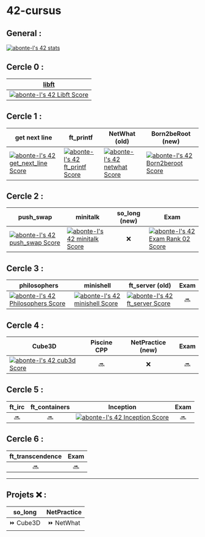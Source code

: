 # 42-cursus

## General :

[![abonte-l's 42 stats](https://badge42.vercel.app/api/v2/cl4ihoc5o006109joivmaaf1o/stats?cursusId=21&coalitionId=46)](https://github.com/JaeSeoKim/badge42)


## Cercle 0 :
  
| [libft](https://github.com/abonte-l/42-cercle_interieur/tree/42-libft) |
|-------|
| [![abonte-l's 42 Libft Score](https://badge42.vercel.app/api/v2/cl4ihoc5o006109joivmaaf1o/project/1619145)](https://github.com/JaeSeoKim/badge42) |

  
## Cercle 1 : 

| get next line | ft_printf |  NetWhat (old)  | Born2beRoot (new) |
|---------------|-----------|-----------------|-------------------|
| [![abonte-l's 42 get_next_line Score](https://badge42.vercel.app/api/v2/cl4ihoc5o006109joivmaaf1o/project/1772622)](https://github.com/JaeSeoKim/badge42) | [![abonte-l's 42 ft_printf Score](https://badge42.vercel.app/api/v2/cl4ihoc5o006109joivmaaf1o/project/1803419)](https://github.com/JaeSeoKim/badge42) | [![abonte-l's 42 netwhat Score](https://badge42.vercel.app/api/v2/cl4ihoc5o006109joivmaaf1o/project/1638406)](https://github.com/JaeSeoKim/badge42) | [![abonte-l's 42 Born2beroot Score](https://badge42.vercel.app/api/v2/cl4ihoc5o006109joivmaaf1o/project/2386556)](https://github.com/JaeSeoKim/badge42) |
  
## Cercle 2 : 

| push_swap | minitalk |  so_long (new) | Exam |
|-----------|----------|:--------------:|------|
| [![abonte-l's 42 push_swap Score](https://badge42.vercel.app/api/v2/cl4ihoc5o006109joivmaaf1o/project/2428221)](https://github.com/JaeSeoKim/badge42) | [![abonte-l's 42 minitalk Score](https://badge42.vercel.app/api/v2/cl4ihoc5o006109joivmaaf1o/project/2448585)](https://github.com/JaeSeoKim/badge42) |     ❌    | [![abonte-l's 42 Exam Rank 02 Score](https://badge42.vercel.app/api/v2/cl4ihoc5o006109joivmaaf1o/project/2451783)](https://github.com/JaeSeoKim/badge42) |
  
## Cercle 3 :

| philosophers | minishell | ft_server (old) |  Exam  |
|--------------|-----------|-----------------|:------:|
|[![abonte-l's 42 Philosophers Score](https://badge42.vercel.app/api/v2/cl4ihoc5o006109joivmaaf1o/project/2462267)](https://github.com/JaeSeoKim/badge42) | [![abonte-l's 42 minishell Score](https://badge42.vercel.app/api/v2/cl4ihoc5o006109joivmaaf1o/project/2525418)](https://github.com/JaeSeoKim/badge42) | [![abonte-l's 42 ft_server Score](https://badge42.vercel.app/api/v2/cl4ihoc5o006109joivmaaf1o/project/2060769)](https://github.com/JaeSeoKim/badge42) | 🔜 |
  
## Cercle 4 : 

| Cube3D | Piscine CPP |  NetPractice (new)  | Exam |
|--------|:-----------:|:-------------------:|:------:|
| [![abonte-l's 42 cub3d Score](https://badge42.vercel.app/api/v2/cl4ihoc5o006109joivmaaf1o/project/2061202)](https://github.com/JaeSeoKim/badge42) | 🔜 |           ❌          | 🔜 |
  
## Cercle 5 : 

| ft_irc | ft_containers |  Inception  | Exam |
|:------:|:-------------:|-------------|:----:|
|  🔜 | 🔜 |[![abonte-l's 42 Inception Score](https://badge42.vercel.app/api/v2/cl4ihoc5o006109joivmaaf1o/project/2165037)](https://github.com/JaeSeoKim/badge42) | 🔜 |
  
## Cercle 6 : 

| ft_transcendence | Exam |
|:----------------:|:----:|
| 🔜 | 🔜 |
  
-------------------------------------  
  
## Projets ❌ :  
  
| so_long | NetPractice |
|:----------------:|:----:|
| ⏩ Cube3D | ⏩ NetWhat |
